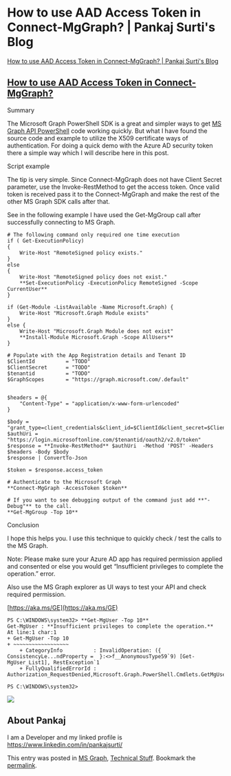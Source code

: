 # How to use AAD Access Token in Connect-MgGraph? | Pankaj Surti's Blog
[How to use AAD Access Token in Connect-MgGraph? | Pankaj Surti's Blog](https://pankajsurti.com/2022/10/07/how-to-use-aad-access-token-in-connect-mggraph/) 

 [How to use AAD Access Token in Connect-MgGraph?](https://pankajsurti.com/2022/10/07/how-to-use-aad-access-token-in-connect-mggraph/)
-------------------------------------------------------------------------------------------------------------------------------------

Summary

The Microsoft Graph PowerShell SDK is a great and simpler ways to get [MS Graph API PowerShell](https://learn.microsoft.com/en-us/powershell/microsoftgraph/?view=graph-powershell-1.0) code working quickly. But what I have found the source code and example to utilize the X509 certificate ways of authentication. For doing a quick demo with the Azure AD security token there a simple way which I will describe here in this post.

Script example

The tip is very simple. Since Connect-MgGraph does not have Client Secret parameter, use the Invoke-RestMethod to get the access token. Once valid token is received pass it to the Connect-MgGraph and make the rest of the other MS Graph SDK calls after that.

See in the following example I have used the Get-MgGroup call after successfully connecting to MS Graph.

```
# The following command only required one time execution
if ( Get-ExecutionPolicy)
{
    Write-Host "RemoteSigned policy exists."
}
else
{
    Write-Host "RemoteSigned policy does not exist."
    **Set-ExecutionPolicy -ExecutionPolicy RemoteSigned -Scope CurrentUser**
}

if (Get-Module -ListAvailable -Name Microsoft.Graph) {
    Write-Host "Microsoft.Graph Module exists"
} 
else {
    Write-Host "Microsoft.Graph Module does not exist"
    **Install-Module Microsoft.Graph -Scope AllUsers**
}

# Populate with the App Registration details and Tenant ID
$ClientId          = "TODO"
$ClientSecret      = "TODO" 
$tenantid          = "TODO" 
$GraphScopes       = "https://graph.microsoft.com/.default"


$headers = @{
    "Content-Type" = "application/x-www-form-urlencoded"
}

$body = "grant_type=client_credentials&client_id=$ClientId&client_secret=$ClientSecret&scope=https%3A%2F%2Fgraph.microsoft.com%2F.default"
$authUri = "https://login.microsoftonline.com/$tenantid/oauth2/v2.0/token"
$response = **Invoke-RestMethod** $authUri  -Method 'POST' -Headers $headers -Body $body
$response | ConvertTo-Json
 
$token = $response.access_token
 
# Authenticate to the Microsoft Graph
**Connect-MgGraph -AccessToken $token**

# If you want to see debugging output of the command just add **"-Debug"** to the call.
**Get-MgGroup -Top 10**
```

Conclusion

I hope this helps you. I use this technique to quickly check / test the calls to the MS Graph.

Note: Please make sure your Azure AD app has required permission applied and consented or else you would get “Insufficient privileges to complete the operation.” error.

Also use the MS Graph explorer as UI ways to test your API and check required permission.

[https://aka.ms/GE](https://aka.ms/GE)

```
PS C:\WINDOWS\system32> **Get-MgUser -Top 10**
Get-MgUser : **Insufficient privileges to complete the operation.**
At line:1 char:1
+ Get-MgUser -Top 10
+ ~~~~~~~~~~~~~~~~~~
    + CategoryInfo          : InvalidOperation: ({ ConsistencyLe...ndProperty =  }:<>f__AnonymousType59`9) [Get-MgUser_List1], RestException`1
    + FullyQualifiedErrorId : Authorization_RequestDenied,Microsoft.Graph.PowerShell.Cmdlets.GetMgUser_List1

PS C:\WINDOWS\system32> 
```

![](https://1.gravatar.com/avatar/4ca649982306f48fa9fab04edcb5c419?s=60&d=identicon&r=G)

About Pankaj
------------

I am a Developer and my linked profile is https://www.linkedin.com/in/pankajsurti/

This entry was posted in [MS Graph](https://pankajsurti.com/category/technical-stuff/ms-graph/), [Technical Stuff](https://pankajsurti.com/category/technical-stuff/). Bookmark the [permalink](https://pankajsurti.com/2022/10/07/how-to-use-aad-access-token-in-connect-mggraph/ "Permalink to How to use AAD Access Token in Connect-MgGraph?").